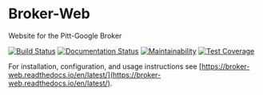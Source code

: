 # Broker-Web
Website for the Pitt-Google Broker

[![Build Status](https://www.travis-ci.com/LSSTDESC/desc_sim_utils.svg?branch=master)](https://www.travis-ci.com/LSSTDESC/desc_sim_utils)
[![Documentation Status](https://readthedocs.org/projects/broker-web/badge/?version=latest)](https://broker-web.readthedocs.io/en/latest/?badge=latest)
[![Maintainability](https://api.codeclimate.com/v1/badges/d6f130b5e9094cfec42e/maintainability)](https://codeclimate.com/github/mwvgroup/Broker-Web/maintainability)
[![Test Coverage](https://api.codeclimate.com/v1/badges/d6f130b5e9094cfec42e/test_coverage)](https://codeclimate.com/github/mwvgroup/Broker-Web/test_coverage)

For installation, configuration, and usage instructions see [https://broker-web.readthedocs.io/en/latest/](https://broker-web.readthedocs.io/en/latest/).

